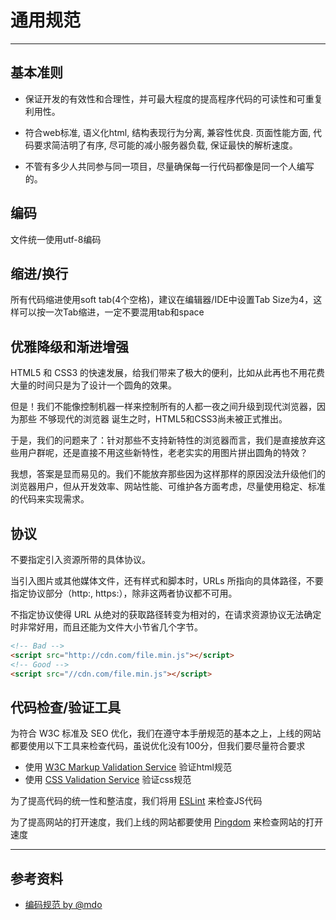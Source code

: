 # 通用规范

---

## 基本准则

- 保证开发的有效性和合理性，并可最大程度的提高程序代码的可读性和可重复利用性。

- 符合web标准, 语义化html, 结构表现行为分离, 兼容性优良. 页面性能方面, 代码要求简洁明了有序, 尽可能的减小服务器负载, 保证最快的解析速度。

- 不管有多少人共同参与同一项目，尽量确保每一行代码都像是同一个人编写的。

## 编码

文件统一使用utf-8编码

## 缩进/换行

所有代码缩进使用soft tab(4个空格)，建议在编辑器/IDE中设置Tab Size为4，这样可以按一次Tab缩进，一定不要混用tab和space

## 优雅降级和渐进增强

HTML5 和 CSS3 的快速发展，给我们带来了极大的便利，比如从此再也不用花费大量的时间只是为了设计一个圆角的效果。

但是！我们不能像控制机器一样来控制所有的人都一夜之间升级到现代浏览器，因为那些 不够现代的浏览器 诞生之时，HTML5和CSS3尚未被正式推出。

于是，我们的问题来了：针对那些不支持新特性的浏览器而言，我们是直接放弃这些用户群呢，还是直接不用这些新特性，老老实实的用图片拼出圆角的特效？

我想，答案是显而易见的。我们不能放弃那些因为这样那样的原因没法升级他们的浏览器用户，但从开发效率、网站性能、可维护各方面考虑，尽量使用稳定、标准的代码来实现需求。


## 协议

不要指定引入资源所带的具体协议。

当引入图片或其他媒体文件，还有样式和脚本时，URLs 所指向的具体路径，不要指定协议部分（http:, https:），除非这两者协议都不可用。

不指定协议使得 URL 从绝对的获取路径转变为相对的，在请求资源协议无法确定时非常好用，而且还能为文件大小节省几个字节。


```html
<!-- Bad -->
<script src="http://cdn.com/file.min.js"></script>
<!-- Good -->
<script src="//cdn.com/file.min.js"></script>
```

## 代码检查/验证工具

为符合 W3C 标准及 SEO 优化，我们在遵守本手册规范的基本之上，上线的网站都要使用以下工具来检查代码，虽说优化没有100分，但我们要尽量符合要求
- 使用 [W3C Markup Validation Service](https://validator.w3.org/) 验证html规范
- 使用 [CSS Validation Service](http://jigsaw.w3.org/css-validator/) 验证css规范

为了提高代码的统一性和整洁度，我们将用 [ESLint](http://eslint.cn/) 来检查JS代码

为了提高网站的打开速度，我们上线的网站都要使用 [Pingdom](https://tools.pingdom.com/) 来检查网站的打开速度

---

## 参考资料

* [编码规范 by @mdo](http://codeguide.bootcss.com/)







